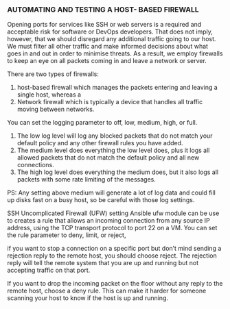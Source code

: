 ### AUTOMATING AND TESTING A HOST- BASED FIREWALL

Opening ports for services like SSH or web servers is a required and acceptable risk for software or DevOps developers. That does not imply, however, that we should disregard any additional traffic going to our host. We must filter all other traffic and make informed decisions about what goes in and out in order to minimise threats. As a result, we employ firewalls to keep an eye on all packets coming in and leave a network or server.

There are two types of firewalls:
1. host-based firewall which manages the packets entering and leaving a single host, whereas a 
2. Network firewall which is typically a device that handles all traffic moving between networks.

You can set the logging parameter to off, low, medium, high, or full. 
1. The low log level will log any blocked packets that do not match your default policy and any other firewall rules you have added. 
2. The medium level does everything the low level does, plus it logs all allowed packets that do not match the default policy and all new connections. 
3. The high log level does everything the medium does, but it also logs all packets with some rate limiting of the messages.

PS: Any setting above medium will generate a lot of log data and could fill up disks fast on a busy host, so be careful with those log settings.

SSH Uncomplicated Firewall (UFW) setting
Ansible ufw module can be use to creates a rule that allows an incoming connection from any source IP address, using the TCP transport protocol to port 22 on a VM. You can set the rule parameter to deny, limit, or reject,

if you want to stop a connection on a specific port but don’t mind sending a rejection reply to the remote host, you should choose reject. The rejection reply will tell the remote system that you are up and running but not accepting traffic on that port.

If you want to drop the incoming packet on the floor without any reply to the remote host, choose a deny rule. This can make it harder for someone scanning your host to know if the host is up and running.